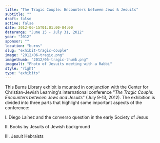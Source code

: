 ```yaml
---
title: "The Tragic Couple: Encounters between Jews & Jesuits"
subtitle: ""
draft: false
active: false
date: 2012-06-15T01:01:00-04:00
daterange: "June 15 - July 31, 2012"
year: "2012"
sponsor: ""
location: "burns"
slug: "exhibit-tragic-couple"
image: "2012/06-tragic.png"
imagethumb: "2012/06-tragic-thumb.png"
imagealt: "Photo of Jesuits meeting with a Rabbi"
style: "right"
type: "exhibits"
---
```


<p>This Burns Library exhibit is mounted in conjunction with the Center for Christian-Jewish Learning's international conference &quot;<em>The Tragic Couple: Encounters between Jews and Jesuits</em>&quot; (July 9-13, 2012). The exhibition is divided into three parts that highlight some important aspects of the conference:</p>
<p>I. Diego Laínez and the converso question in the early Society of Jesus</p>
<p>II. Books by Jesuits of Jewish background</p>
<p>III. Jesuit Hebraists</p>
